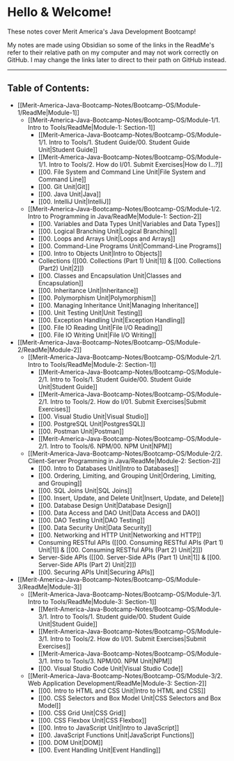 # Hello & Welcome!

These notes cover Merit America's Java Development Bootcamp!

My notes are made using Obsidian so some of the links in the ReadMe's refer to their relative path on my computer and may not work correctly on GitHub. I may change the links later to direct to their path on GitHub instead.

---

## Table of Contents:

- [[Merit-America-Java-Bootcamp-Notes/Bootcamp-OS/Module-1/ReadMe|Module-1]] 
	- [[Merit-America-Java-Bootcamp-Notes/Bootcamp-OS/Module-1/1. Intro to Tools/ReadMe|Module-1: Section-1]] 
		- [[Merit-America-Java-Bootcamp-Notes/Bootcamp-OS/Module-1/1. Intro to Tools/1. Student Guide/00. Student Guide Unit|Student Guide]] 
		- [[Merit-America-Java-Bootcamp-Notes/Bootcamp-OS/Module-1/1. Intro to Tools/2. How do I/01. Submit Exercises|How do I...?]] 
		- [[00. File System and Command Line Unit|File System and Command Line]] 
		- [[00. Git Unit|Git]] 
		- [[00. Java Unit|Java]] 
		- [[00. IntelliJ Unit|IntelliJ]] 
	- [[Merit-America-Java-Bootcamp-Notes/Bootcamp-OS/Module-1/2. Intro to Programming in Java/ReadMe|Module-1: Section-2]] 
		- [[00. Variables and Data Types Unit|Variables and Data Types]] 
		- [[00. Logical Branching Unit|Logical Branching]] 
		- [[00. Loops and Arrays Unit|Loops and Arrays]] 
		- [[00. Command-Line Programs Unit|Command-Line Programs]] 
		- [[00. Intro to Objects Unit|Intro to Objects]] 
		- Collections ([[00. Collections (Part 1) Unit|1]] & [[00. Collections (Part2) Unit|2]])
		- [[00. Classes and Encapsulation Unit|Classes and Encapsulation]] 
		- [[00. Inheritance Unit|Inheritance]] 
		- [[00. Polymorphism Unit|Polymorphism]] 
		- [[00. Managing Inheritance Unit|Managing Inheritance]] 
		- [[00. Unit Testing Unit|Unit Testing]] 
		- [[00. Exception Handling Unit|Exception Handling]] 
		- [[00. File IO Reading Unit|File I/O Reading]] 
		- [[00. File IO Writing Unit|File I/O Writing]] 
- [[Merit-America-Java-Bootcamp-Notes/Bootcamp-OS/Module-2/ReadMe|Module-2]] 
	- [[Merit-America-Java-Bootcamp-Notes/Bootcamp-OS/Module-2/1. Intro to Tools/ReadMe|Module-2: Section-1]] 
		- [[Merit-America-Java-Bootcamp-Notes/Bootcamp-OS/Module-2/1. Intro to Tools/1. Student Guide/00. Student Guide Unit|Student Guide]] 
		- [[Merit-America-Java-Bootcamp-Notes/Bootcamp-OS/Module-2/1. Intro to Tools/2. How do I/01. Submit Exercises|Submit Exercises]] 
		- [[00. Visual Studio Unit|Visual Studio]] 
		- [[00. PostgreSQL Unit|PostgresSQL]] 
		- [[00. Postman Unit|Postman]] 
		- [[Merit-America-Java-Bootcamp-Notes/Bootcamp-OS/Module-2/1. Intro to Tools/6. NPM/00. NPM Unit|NPM]] 
	- [[Merit-America-Java-Bootcamp-Notes/Bootcamp-OS/Module-2/2. Client-Server Programming in Java/ReadMe|Module-2: Section-2]] 
		- [[00. Intro to Databases Unit|Intro to Databases]] 
		- [[00. Ordering, Limiting, and Grouping Unit|Ordering, Limiting, and Grouping]] 
		- [[00. SQL Joins Unit|SQL Joins]] 
		- [[00. Insert, Update, and Delete Unit|Insert, Update, and Delete]] 
		- [[00. Database Design Unit|Database Design]] 
		- [[00. Data Access and DAO Unit|Data Access and DAO]] 
		- [[00. DAO Testing Unit|DAO Testing]] 
		- [[00. Data Security Unit|Data Security]] 
		- [[00. Networking and HTTP Unit|Networking and HTTP]] 
		- Consuming RESTful APIs ([[00. Consuming RESTful APIs (Part 1) Unit|1]] & [[00. Consuming RESTful APIs (Part 2) Unit|2]])
		- Server-Side APIs ([[00. Server-Side APIs (Part 1) Unit|1]] & [[00. Server-Side APIs (Part 2) Unit|2]])
		- [[00. Securing APIs Unit|Securing APIs]] 
- [[Merit-America-Java-Bootcamp-Notes/Bootcamp-OS/Module-3/ReadMe|Module-3]] 
	- [[Merit-America-Java-Bootcamp-Notes/Bootcamp-OS/Module-3/1. Intro to Tools/ReadMe|Module-3: Section-1]] 
		- [[Merit-America-Java-Bootcamp-Notes/Bootcamp-OS/Module-3/1. Intro to Tools/1. Student guide/00. Student Guide Unit|Student Guide]] 
		- [[Merit-America-Java-Bootcamp-Notes/Bootcamp-OS/Module-3/1. Intro to Tools/2. How do I/01. Submit Exercises|Submit Exercises]] 
		- [[Merit-America-Java-Bootcamp-Notes/Bootcamp-OS/Module-3/1. Intro to Tools/3. NPM/00. NPM Unit|NPM]] 
		- [[00. Visual Studio Code Unit|Visual Studio Code]] 
	- [[Merit-America-Java-Bootcamp-Notes/Bootcamp-OS/Module-3/2. Web Application Development/ReadMe|Module-3: Section-2]] 
		- [[00. Intro to HTML and CSS Unit|Intro to HTML and CSS]] 
		- [[00. CSS Selectors and Box Model Unit|CSS Selectors and Box Model]] 
		- [[00. CSS Grid Unit|CSS Grid]] 
		- [[00. CSS Flexbox Unit|CSS Flexbox]] 
		- [[00. Intro to JavaScript Unit|Intro to JavaScript]] 
		- [[00. JavaScript Functions Unit|JavaScript Functions]] 
		- [[00. DOM Unit|DOM]] 
		- [[00. Event Handling Unit|Event Handling]] 
